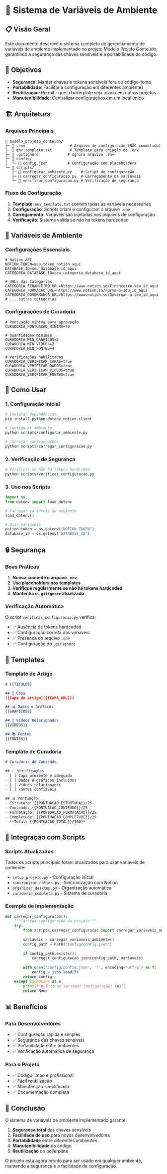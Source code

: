 # 🔧 Sistema de Variáveis de Ambiente

## 📋 Visão Geral

Este documento descreve o sistema completo de gerenciamento de variáveis de ambiente implementado no projeto Modelo Projeto Conteúdo, garantindo a segurança das chaves sensíveis e a portabilidade do código.

## 🎯 Objetivos

- **Segurança**: Manter chaves e tokens sensíveis fora do código-fonte
- **Portabilidade**: Facilitar a configuração em diferentes ambientes
- **Reutilização**: Permitir que o boilerplate seja usado em outros projetos
- **Manutenibilidade**: Centralizar configurações em um local único

## 🏗️ Arquitetura

### Arquivos Principais

```
📂 modelo_projeto_conteudo/
├─ 📄 .env                    # Arquivo de configuração (NÃO commitado)
├─ 📄 env_template.txt        # Template para criação do .env
├─ 📄 .gitignore             # Ignora arquivo .env
├─ 📁 config/
│  └─ 📄 config.json         # Configuração com placeholders
└─ 📁 scripts/
   ├─ 📄 configurar_ambiente.py    # Script de configuração
   ├─ 📄 carregar_configuracao.py  # Carregamento de variáveis
   └─ 📄 verificar_configuracao.py # Verificação de segurança
```

### Fluxo de Configuração

1. **Template**: `env_template.txt` contém todas as variáveis necessárias
2. **Configuração**: Scripts criam e configuram o arquivo `.env`
3. **Carregamento**: Variáveis são injetadas nos arquivos de configuração
4. **Verificação**: Sistema valida se não há tokens hardcoded

## 🔑 Variáveis de Ambiente

### Configurações Essenciais

```env
# Notion API
NOTION_TOKEN=seu_token_notion_aqui
DATABASE_ID=seu_database_id_aqui
CATEGORIA_DATABASE_ID=seu_categoria_database_id_aqui

# URLs das Categorias
CATEGORIA_FINANCEIRO_URL=https://www.notion.so/Financeiro-seu_id_aqui
CATEGORIA_FORMACAO_URL=https://www.notion.so/Forma-o-seu_id_aqui
CATEGORIA_GOVERNANCA_URL=https://www.notion.so/Governan-a-seu_id_aqui
# ... outras categorias
```

### Configurações de Curadoria

```env
# Pontuação mínima para aprovação
CURADORIA_PONTUACAO_MINIMA=70

# Quantidades mínimas
CURADORIA_MIN_GRAFICOS=2
CURADORIA_MIN_VIDEOS=2
CURADORIA_MIN_FONTES=4

# Verificações habilitadas
CURADORIA_VERIFICAR_CAPAS=true
CURADORIA_VERIFICAR_DADOS=true
CURADORIA_VERIFICAR_VIDEOS=true
CURADORIA_VERIFICAR_FONTES=true
```

## 🚀 Como Usar

### 1. Configuração Inicial

```bash
# Instalar dependências
pip install python-dotenv notion-client

# Configurar ambiente
python scripts/configurar_ambiente.py

# Carregar configurações
python scripts/carregar_configuracao.py
```

### 2. Verificação de Segurança

```bash
# Verificar se não há tokens hardcoded
python scripts/verificar_configuracao.py
```

### 3. Uso nos Scripts

```python
import os
from dotenv import load_dotenv

# Carregar variáveis de ambiente
load_dotenv()

# Usar variáveis
notion_token = os.getenv("NOTION_TOKEN")
database_id = os.getenv("DATABASE_ID")
```

## 🔒 Segurança

### Boas Práticas

1. **Nunca commite o arquivo `.env`**
2. **Use placeholders nos templates**
3. **Verifique regularmente se não há tokens hardcoded**
4. **Mantenha o `.gitignore` atualizado**

### Verificação Automática

O script `verificar_configuracao.py` verifica:
- ✅ Ausência de tokens hardcoded
- ✅ Configuração correta das variáveis
- ✅ Presença do arquivo `.env`
- ✅ Configuração do `.gitignore`

## 📝 Templates

### Template de Artigo

```markdown
# {{TITULO}}

## 📸 Capa
![Capa do artigo]({{CAPA_URL}})

## 📊 Dados e Gráficos
{{GRAFICOS}}

## 🎥 Vídeos Relacionados
{{VIDEOS}}

## 📚 Fontes
{{FONTES}}
```

### Template de Curadoria

```markdown
# Curadoria de Conteúdo

## ✅ Verificações
- [ ] Capa presente e adequada
- [ ] Dados e gráficos incluídos
- [ ] Vídeos relacionados
- [ ] Fontes confiáveis

## 📊 Pontuação
- Estrutura: {{PONTUACAO_ESTRUTURA}}/25
- Conteúdo: {{PONTUACAO_CONTEUDO}}/25
- Formatação: {{PONTUACAO_FORMATACAO}}/25
- Completude: {{PONTUACAO_COMPLETUDE}}/25
- **Total: {{PONTUACAO_TOTAL}}/100**
```

## 🔄 Integração com Scripts

### Scripts Atualizados

Todos os scripts principais foram atualizados para usar variáveis de ambiente:

- `setup_projeto.py` - Configuração inicial
- `sincronizar_notion.py` - Sincronização com Notion
- `organizar_desktop.py` - Organização automática
- `curadoria_completa.py` - Sistema de curadoria

### Exemplo de Implementação

```python
def carregar_configuracao():
    """Carrega configuração do projeto"""
    try:
        from scripts.carregar_configuracao import carregar_variaveis_ambiente, carregar_configuracao_json
        
        variaveis = carregar_variaveis_ambiente()
        config_path = Path('config/config.json')
        
        if config_path.exists():
            carregar_configuracao_json(config_path, variaveis)
        
        with open('config/config.json', 'r', encoding='utf-8') as f:
            config = json.load(f)
        return config
    except Exception as e:
        print(f"❌ Erro ao carregar configuração: {e}")
        return None
```

## 📊 Benefícios

### Para Desenvolvedores

- ✅ Configuração rápida e simples
- ✅ Segurança das chaves sensíveis
- ✅ Portabilidade entre ambientes
- ✅ Verificação automática de segurança

### Para o Projeto

- ✅ Código limpo e profissional
- ✅ Fácil reutilização
- ✅ Manutenção simplificada
- ✅ Documentação completa

## 🎉 Conclusão

O sistema de variáveis de ambiente implementado garante:

1. **Segurança total** das chaves sensíveis
2. **Facilidade de uso** para novos desenvolvedores
3. **Portabilidade** entre diferentes ambientes
4. **Manutenibilidade** do código
5. **Reutilização** do boilerplate

O projeto está agora pronto para ser usado em qualquer ambiente, mantendo a segurança e a facilidade de configuração.
